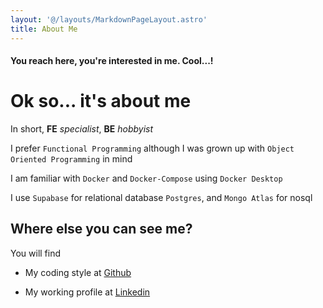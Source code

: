 ```yaml
---
layout: '@/layouts/MarkdownPageLayout.astro'
title: About Me
---
```


#### You reach here, you're interested in me. Cool...!

# Ok so... it's about me

In short, **FE** *specialist*, **BE** *hobbyist*

I prefer `Functional Programming` although I was grown up with `Object Oriented Programming` in mind

<!-- I am capable of working on: -->
<!---->
<!-- - `NodeJS` with `ExpressJS` -->
<!-- - `Go` with `GoFiber` -->
<!-- - `PHP` with `Laravel` -->

I am familiar with `Docker` and `Docker-Compose` using `Docker Desktop`

I use `Supabase` for relational database `Postgres`,
and `Mongo Atlas` for nosql

## Where else you can see me?

You will find

- My coding style at
<a class="link-primary" href="https://github.com/hpb0412/" target="_blank">Github</a>

- My working profile at
<a class="link-primary" href="https://www.linkedin.com/in/khoadodang/" target="_blank">Linkedin</a>

